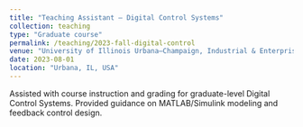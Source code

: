 ```yaml
---
title: "Teaching Assistant – Digital Control Systems"
collection: teaching
type: "Graduate course"
permalink: /teaching/2023-fall-digital-control
venue: "University of Illinois Urbana–Champaign, Industrial & Enterprise Systems Engineering"
date: 2023-08-01
location: "Urbana, IL, USA"
---
```


Assisted with course instruction and grading for graduate-level Digital Control Systems. Provided guidance on MATLAB/Simulink modeling and feedback control design.

